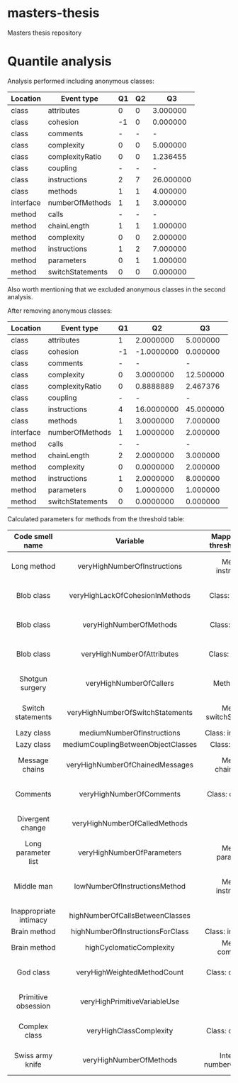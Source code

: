 # masters-thesis
Masters thesis repository

# Quantile analysis

Analysis performed including anonymous classes:

| Location | Event type | Q1 | Q2 | Q3 |
|---|---|---|---|---|
|	class |	attributes |	0 | 0 | 3.000000 |
| class |	cohesion |	-1 |	0 |	0.000000 |
|	class	| comments |	- |	- |	- |
|	class	| complexity |	0 |	0 |	5.000000 |
|	class	| complexityRatio |	0 |	0 |	1.236455 |
|	class	| coupling |	- |	- |	- |
|	class	| instructions |	2 |	7 |	26.000000 |
|	class	| methods |	1 |	1 |	4.000000 |
|	interface |	numberOfMethods |	1 |	1 |	3.000000 |
|	method |	calls |	- |	- |	- |
|	method |	chainLength |	1 |	1 |	1.000000 |
|	method |	complexity |	0 |	0 |	2.000000 |
|	method |	instructions |	1 |	2 |	7.000000 |
|	method |	parameters |	0 |	1 |	1.000000 |
|	method |	switchStatements |	0 |	0 |	0.000000 |

Also worth mentioning that we excluded anonymous classes in the second analysis.

After removing anonymous classes:

| Location | Event type | Q1 | Q2 | Q3 |
|---|---|---|---|---|
|	class |	attributes |	1 |	2.0000000 |	5.000000 |
|	class |	cohesion |	-1 |	-1.0000000 |	0.000000 |
|	class |	comments |	- |	- |	- |
|	class |	complexity |	0 |	3.0000000 |	12.500000 |
|	class |	complexityRatio |	0 |	0.8888889 |	2.467376 |
|	class	| coupling |	- |	- |	- |
|	class	| instructions |	4 |	16.0000000 |	45.000000 |
|	class |	methods |	1 |	3.0000000	 | 7.000000 |
|	interface |	numberOfMethods |	1 |	1.0000000 |	2.000000 |
|	method |	calls |	- |	-	| - |
|	method |	chainLength |	2 |	2.0000000	| 3.000000 |
|	method |	complexity |	0 |	0.0000000 |	2.000000 |
|	method |	instructions |	1 |	2.0000000 |	8.000000 |
|	method |	parameters |	0 |	1.0000000 |	1.000000 |
|	method |	switchStatements |	0 |	0.0000000 |	0.000000 |


Calculated parameters for methods from the threshold table:

| Code smell name |	Variable |	Mapping from threshold table |	Formula |	Value |
| :---: | :---: | :---: | :---: | :---: |
| Long method |	veryHighNumberOfInstructions |	Method: instructions |	Q3 + (Q3 - Q1)*1.5 |	18.5 |
| Blob class |	veryHighLackOfCohesionInMethods	 | Class: cohesion |	Q3 + (Q3 - Q1)*1.5 |	1.5 |
| Blob class |	veryHighNumberOfMethods |	Class: methods |	Q3 + (Q3 - Q1)*1.5 |	16 |
| Blob class |	veryHighNumberOfAttributes |	Class: attributes |	Q3 + (Q3 - Q1)*1.5 |	11 |
| Shotgun surgery |	veryHighNumberOfCallers |	Method: calls |	Q3 + (Q3 - Q1)*1.5 |	- |
| Switch statements |	veryHighNumberOfSwitchStatements |	Method: switchStatements |	Q3 + (Q3 - Q1)*1.5 |	0 |
| Lazy class |	mediumNumberOfInstructions |	Class: instructions |	Q2 |	16 |
| Lazy class |	mediumCouplingBetweenObjectClasses | Class: coupling |	Q2 |	- |
| Message chains |	veryHighNumberOfChainedMessages |	Method: chainLength |	Q3 + (Q3 - Q1)*1.5 |	4.5 |
| Comments |	veryHighNumberOfComments |	Class: comments |	Q3 + (Q3 - Q1)*1.5 |	- |
| Divergent change |	veryHighNumberOfCalledMethods |	- |	Q3 + (Q3 - Q1)*1.5 |	- |
| Long parameter list |	veryHighNumberOfParameters | Method: parameters |	Q3 + (Q3 - Q1)*1.5 |	2.5 |
| Middle man |	lowNumberOfInstructionsMethod |	Method: instructions |	MAX(Q1 - (Q3 - Q1)*1.5, MIN) |	0 |
| Inappropriate intimacy |	highNumberOfCallsBetweenClasses	 | - |	Q3 |	- |
| Brain method |	highNumberOfInstructionsForClass |	Class: instructions	 | Q3 |	45 |
| Brain method |	highCyclomaticComplexity |	Method: complexity |	Q3 |	2 |
| God class |	veryHighWeightedMethodCount |	Class: complexity |	Q3 + (Q3 - Q1)*1.5 |	6.16844 |
| Primitive obsession	 |veryHighPrimitiveVariableUse |	- | 	Q3 + (Q3 - Q1)*1.5 |	- |
| Complex class |	veryHighClassComplexity |	Class: complexity | 	Q3 + (Q3 - Q1)*1.5 |	31.25 |
| Swiss army knife |	veryHighNumberOfMethods |	Interface: numberOfMethods | Q3 + (Q3 - Q1)*1.5	 | 3.5 |
